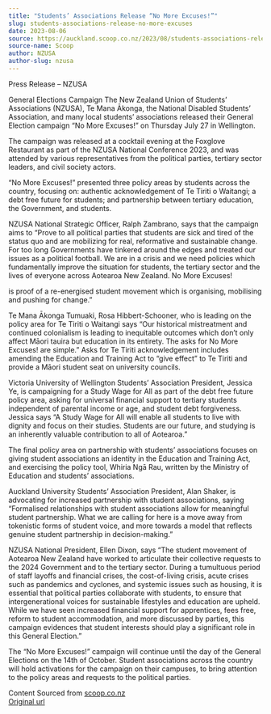 ```yaml
---
title: "Students’ Associations Release “No More Excuses!”"
slug: students-associations-release-no-more-excuses
date: 2023-08-06
source: https://auckland.scoop.co.nz/2023/08/students-associations-release-no-more-excuses/
source-name: Scoop
author: NZUSA
author-slug: nzusa
---
```

<p>Press Release – NZUSA</p>

<p>General Elections Campaign The New Zealand Union of Students’ Associations (NZUSA), Te Mana Ākonga, the National Disabled Students’ Association, and many local students’ associations released their General Election campaign “No More Excuses!” on Thursday July 27 in Wellington.</p>

<p><span id="more-128264"></span></p>

<p>The campaign was released at a cocktail evening at the Foxglove Restaurant as part of the NZUSA National Conference 2023, and was attended by various representatives from the political parties, tertiary sector leaders, and civil society actors.</p>

<p>“No More Excuses!” presented three policy areas by students across the country, focusing on: authentic acknowledgement of Te Tiriti o Waitangi; a debt free future for students; and partnership between tertiary education, the Government, and students.</p>

<p>NZUSA National Strategic Officer, Ralph Zambrano, says that the campaign aims to “Prove to all political parties that students are sick and tired of the status quo and are mobilizing for real, reformative and sustainable change. For too long Governments have tinkered around the edges and treated our issues as a political football. We are in a crisis and we need policies which fundamentally improve the situation for students, the tertiary sector and the lives of everyone across Aotearoa New Zealand. No More Excuses!</p>

<p>is proof of a re-energised student movement which is organising, mobilising and pushing for change.”</p>

<p>Te Mana Ākonga Tumuaki, Rosa Hibbert-Schooner, who is leading on the policy area for Te Tiriti o Waitangi says “Our historical mistreatment and continued colonialism is leading to inequitable outcomes which don’t only affect Māori tauira but education in its entirety. The asks for No More Excuses! are simple.” Asks for Te Tiriti acknowledgement includes amending the Education and Training Act to “give effect” to Te Tiriti and provide a Māori student seat on university councils.</p>

<p>Victoria University of Wellington Students’ Association President, Jessica Ye, is campaigning for a Study Wage for All as part of the debt free future policy area, asking for universal financial support to tertiary students independent of parental income or age, and student debt forgiveness. Jessica says “A Study Wage for All will enable all students to live with dignity and focus on their studies. Students are our future, and studying is an inherently valuable contribution to all of Aotearoa.”</p>

<p>The final policy area on partnership with students’ associations focuses on giving student associations an identity in the Education and Training Act, and exercising the policy tool, Whiria Ngā Rau, written by the Ministry of Education and students’ associations.</p>

<p>Auckland University Students’ Association President, Alan Shaker, is advocating for increased partnership with student associations, saying “Formalised relationships with student associations allow for meaningful student partnership. What we are calling for here is a move away from tokenistic forms of student voice, and more towards a model that reflects genuine student partnership in decision-making.”</p>

<p>NZUSA National President, Ellen Dixon, says “The student movement of Aotearoa New Zealand have worked to articulate their collective requests to the 2024 Government and to the tertiary sector. During a tumultuous period of staff layoffs and financial crises, the cost-of-living crisis, acute crises such as pandemics and cyclones, and systemic issues such as housing, it is essential that political parties collaborate with students, to ensure that intergenerational voices for sustainable lifestyles and education are upheld. While we have seen increased financial support for apprentices, fees free, reform to student accommodation, and more discussed by parties, this campaign evidences that student interests should play a significant role in this General Election.”</p>

<p>The “No More Excuses!” campaign will continue until the day of the General Elections on the 14th of October. Student associations across the country will hold activations for the campaign on their campuses, to bring attention to the policy areas and requests to the political parties.</p>

<p>Content Sourced from <a href="http://www.scoop.co.nz/">scoop.co.nz</a><br>
<a href="http://www.scoop.co.nz/stories/PO202308/S00060.htm">Original url</a></p>